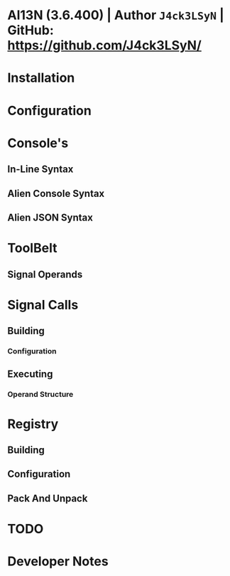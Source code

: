 # Al13N (3.6.400) | Author `J4ck3LSyN` | GitHub: https://github.com/J4ck3LSyN/


# Installation

# Configuration

# Console's

## In-Line Syntax

## Alien Console Syntax

## Alien JSON Syntax

# ToolBelt

## Signal Operands

# Signal Calls

## Building


### Configuration

## Executing

### Operand Structure

# Registry

## Building

## Configuration

## Pack And Unpack


# TODO

# Developer Notes
